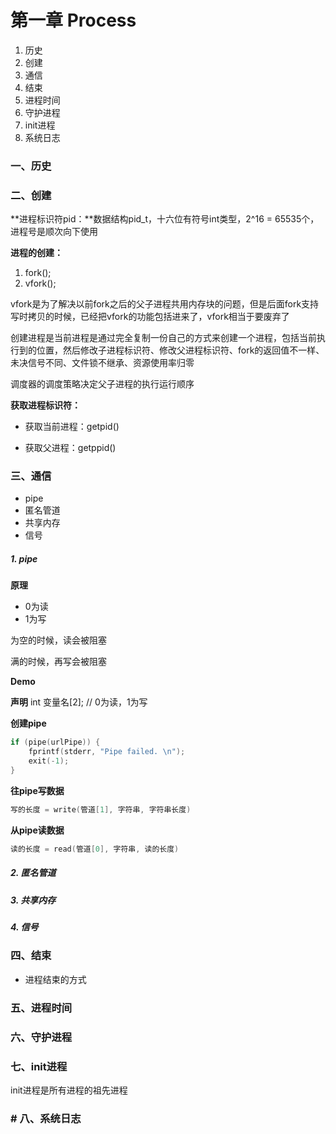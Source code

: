 # 第一章 Process
1. 历史
2. 创建
3. 通信
4. 结束
5. 进程时间
6. 守护进程
7. init进程
8. 系统日志
### 一、历史
### 二、创建

**进程标识符pid：**数据结构pid_t，十六位有符号int类型，2^16 = 65535个，进程号是顺次向下使用

**进程的创建：**

1. fork();
2. vfork();

vfork是为了解决以前fork之后的父子进程共用内存块的问题，但是后面fork支持写时拷贝的时候，已经把vfork的功能包括进来了，vfork相当于要废弃了

创建进程是当前进程是通过完全复制一份自己的方式来创建一个进程，包括当前执行到的位置，然后修改子进程标识符、修改父进程标识符、fork的返回值不一样、未决信号不同、文件锁不继承、资源使用率归零

调度器的调度策略决定父子进程的执行运行顺序



**获取进程标识符：**

- 获取当前进程：getpid()

- 获取父进程：getppid()

### 三、通信
- pipe
- 匿名管道
- 共享内存
- 信号
##### 1. pipe
**原理**

- 0为读
- 1为写

为空的时候，读会被阻塞

满的时候，再写会被阻塞


**Demo**

**声明**
int 变量名[2]; // 0为读，1为写

**创建pipe**

```c
if (pipe(urlPipe)) {
    fprintf(stderr, "Pipe failed. \n");
    exit(-1);
}
```

**往pipe写数据**
```c
写的长度 = write(管道[1], 字符串, 字符串长度)
```
**从pipe读数据**

```c
读的长度 = read(管道[0], 字符串, 读的长度)
```

##### 2. 匿名管道
##### 3. 共享内存
##### 4. 信号

### 四、结束
- 进程结束的方式

### 五、进程时间

### 六、守护进程

### 七、init进程

init进程是所有进程的祖先进程

### # 八、系统日志

